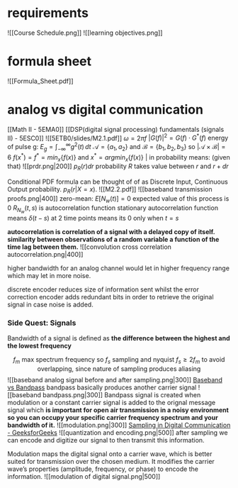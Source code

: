# requirements
![[Course Schedule.png]]
![[learning objectives.png]]
# formula sheet
![[Formula_Sheet.pdf]]
# analog vs digital communication
[[Math II - 5EMA0]]
[[DSP(digital signal processing) fundamentals (signals II) - 5ESC0]]
![[5ETB0/slides/M2.1.pdf]]
$\omega=2\pi f$
$|G(f)|^2=G(f) \cdot G^*(f)$
$\text{energy of pulse g: }E_{g}= \int_{-\infty}^{\infty} g^2(t) \, dt$
$\mathcal{A}=\{a_{1},a_{2}\}\text{ and }\mathcal{B}=\{b_{1},b_{2},b_{3}\}\text{ so }|\mathcal{A} \times \mathcal{B}|=6$
$f(x^*)=f^*=min_{x}\{f(x)\}\text{ and }x^*=argmin_{x}\{f(x)\}$
$|\text{ in probability means: (given that)}$
![[prdr.png|200]]
$p_{R}(r)dr\text{ probability }R\text{ takes value between }r\text{ and }r+dr$

Conditional PDF formula can be thought of of as Discrete Input, Continuous Output probability. $p_{R}(r|X=x)$.
![[M2.2.pdf]]
![[baseband transmission proofs.png|400]]
$\text{zero-mean: }E[N_{w}(t)]=0\text{ expected value of this process is 0}$
$R_{N_{w}}(t,s)\text{ is autocorrelation function}$
stationary autocorrelation function means $\delta(t-s)\text{ at 2 time points means its }0\text{ only when }t=s$

**autocorrelation is correlation of a signal with a delayed copy of itself. similarity between observations of a random variable a function of the time lag between them.**
![[convolution cross correlation autocorrelation.png|400]]

higher bandwidth for an analog channel would let in higher frequency range which may let in more noise.

discrete encoder reduces size of information sent whilst the error correction encoder adds redundant bits in order to retrieve the original signal in case noise is added.

### Side Quest: Signals
Bandwidth of a signal is defined as **the difference between the highest and the lowest frequency**

$$f_{m}\text{ max spectrum frequency so }f_{s}\text{ sampling and nyquist }f_{s}\geq 2f_{m}\text{ to avoid overlapping, since nature of sampling produces aliasing}$$
![[baseband analog signal before and after sampling.png|300]]
[Baseband vs Bandpass](https://electroagenda.com/en/signal-propagation-in-communications/)
bandpass basically produces another carrier signal
![[baseband bandpass.png|300]]
Bandpass signal is created when modulation or a constant carrier signal is added to the orignal message signal which **is important for open air transmission in a noisy environment so you can occupy your specific carrier frequency spectrum and your bandwidth of it.**
![[modulation.png|300]]
[Sampling in Digital Communication - GeeksforGeeks](https://www.geeksforgeeks.org/sampling-in-digital-communication/)
![[quantization and encoding.png|500]]
after sampling we can encode and digitize our signal to then transmit this information.

Modulation maps the digital signal onto a carrier wave, which is better suited for transmission over the chosen medium. It modifies the carrier wave’s properties (amplitude, frequency, or phase) to encode the information.
![[modulation of digital signal.png|500]]